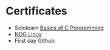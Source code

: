 # Certificates
* Sololearn [Basics of C Programming](https://www.sololearn.com/Certificate/1089-25211097/jpg)
* [NDG Linux](https://github.com/tejas-rv/M1_EngineeringCalculator/blob/main/TejasV-NDG%20Linux%20Unhatc-certificate.pdf) 
* First day Github 
